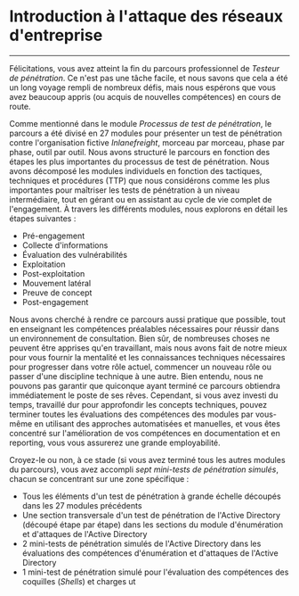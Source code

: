# Introduction à l'attaque des réseaux d'entreprise

---

Félicitations, vous avez atteint la fin du parcours professionnel de *Testeur de pénétration*. Ce n'est pas une tâche facile, et nous savons que cela a été un long voyage rempli de nombreux défis, mais nous espérons que vous avez beaucoup appris (ou acquis de nouvelles compétences) en cours de route.

Comme mentionné dans le module *Processus de test de pénétration*, le parcours a été divisé en 27 modules pour présenter un test de pénétration contre l'organisation fictive *Inlanefreight*, morceau par morceau, phase par phase, outil par outil. Nous avons structuré le parcours en fonction des étapes les plus importantes du processus de test de pénétration. Nous avons décomposé les modules individuels en fonction des tactiques, techniques et procédures (TTP) que nous considérons comme les plus importantes pour maîtriser les tests de pénétration à un niveau intermédiaire, tout en gérant ou en assistant au cycle de vie complet de l'engagement. À travers les différents modules, nous explorons en détail les étapes suivantes :

- Pré-engagement
- Collecte d'informations
- Évaluation des vulnérabilités
- Exploitation
- Post-exploitation
- Mouvement latéral
- Preuve de concept
- Post-engagement

Nous avons cherché à rendre ce parcours aussi pratique que possible, tout en enseignant les compétences préalables nécessaires pour réussir dans un environnement de consultation. Bien sûr, de nombreuses choses ne peuvent être apprises qu'en travaillant, mais nous avons fait de notre mieux pour vous fournir la mentalité et les connaissances techniques nécessaires pour progresser dans votre rôle actuel, commencer un nouveau rôle ou passer d'une discipline technique à une autre. Bien entendu, nous ne pouvons pas garantir que quiconque ayant terminé ce parcours obtiendra immédiatement le poste de ses rêves. Cependant, si vous avez investi du temps, travaillé dur pour approfondir les concepts techniques, pouvez terminer toutes les évaluations des compétences des modules par vous-même en utilisant des approches automatisées et manuelles, et vous êtes concentré sur l'amélioration de vos compétences en documentation et en reporting, vous vous assurerez une grande employabilité.

Croyez-le ou non, à ce stade (si vous avez terminé tous les autres modules du parcours), vous avez accompli *sept mini-tests de pénétration simulés*, chacun se concentrant sur une zone spécifique :

- Tous les éléments d'un test de pénétration à grande échelle découpés dans les 27 modules précédents
- Une section transversale d'un test de pénétration de l'Active Directory (découpé étape par étape) dans les sections du module d'énumération et d'attaques de l'Active Directory
- 2 mini-tests de pénétration simulés de l'Active Directory dans les évaluations des compétences d'énumération et d'attaques de l'Active Directory
- 1 mini-test de pénétration simulé pour l'évaluation des compétences des coquilles (*Shells*) et charges ut
